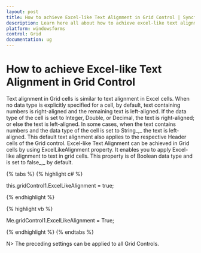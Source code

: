 ```yaml
---
layout: post
title: How to achieve Excel-like Text Alignment in Grid Control | Syncfusion
description: Learn here all about how to achieve excel-like text alignment in grid control of Syncfusion Windows Forms GridControl control and more.
platform: windowsforms
control: Grid
documentation: ug
---
```


# How to achieve Excel-like Text Alignment in Grid Control

Text alignment in Grid cells is similar to text alignment in Excel cells. When no data type is explicitly specified for a cell, by default, text containing numbers is right-aligned and the remaining text is left-aligned. If the data type of the cell is set to Integer, Double, or Decimal, the text is right-aligned; or else the text is left-aligned. In some cases, when the text contains numbers and the data type of the cell is set to String_,_ the text is left-aligned. This default text alignment also applies to the respective Header cells of the Grid control. Excel-like Text Alignment can be achieved in Grid cells by using ExcelLikeAlignment property. It enables you to apply Excel-like alignment to text in grid cells. This property is of Boolean data type and is set to false_,_ by default.

{% tabs %}
{% highlight c# %}

this.gridControl1.ExcelLikeAlignment = true;

{% endhighlight %}

{% highlight vb %}

Me.gridControl1.ExcelLikeAlignment = True;

{% endhighlight %}
{% endtabs %}

N> The preceding settings can be applied to all Grid Controls.

